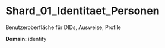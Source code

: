 # Shard_01_Identitaet_Personen

Benutzeroberfläche für DIDs, Ausweise, Profile

**Domain:** identity
